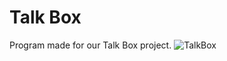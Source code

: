 # Talk Box

Program made for our Talk Box project.
![TalkBox](https://github.com/rynak-iqbal/TalkBox/assets/35643104/0db0bdb3-8742-4783-b3a1-b81c6a4b7f8d)
